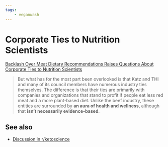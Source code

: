 ```yaml
---
tags:
    - veganwash
---
```


# Corporate Ties to Nutrition Scientists

[Backlash Over Meat Dietary Recommendations Raises Questions About Corporate Ties to Nutrition Scientists](https://jamanetwork.com/journals/jama/article-abstract/2759201)

> But what has for the most part been overlooked is that Katz and THI and many of its council members have numerous industry ties themselves. The difference is that their ties are primarily with companies and organizations that stand to profit if people eat less red meat and a more plant-based diet. Unlike the beef industry, these entities are surrounded by **an aura of health and wellness**, although that **isn’t necessarily evidence-based**.

## See also

* [Discussion in r/ketoscience](https://www.reddit.com/r/ketoscience/comments/epa33f/conflicts_of_interest_in_nutrition_research/)
